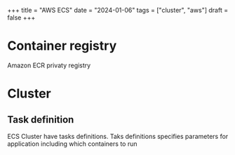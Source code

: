 +++
title = "AWS ECS"
date = "2024-01-06"
tags = ["cluster", "aws"]
draft = false
+++


# Container registry
Amazon ECR privaty registry

# Cluster

## Task definition
ECS Cluster have tasks definitions. Taks definitions specifies parameters for application including which containers to run
